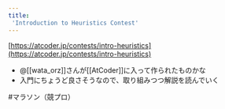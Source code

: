 ```yaml
---
title:
 'Introduction to Heuristics Contest'
---
```


[https://atcoder.jp/contests/intro-heuristics](https://atcoder.jp/contests/intro-heuristics)
- @[[wata_orz]]さんが[[AtCoder]]に入って作られたものかな
- 入門にちょうど良さそうなので、取り組みつつ解説を読んでいく



#マラソン（競プロ）
